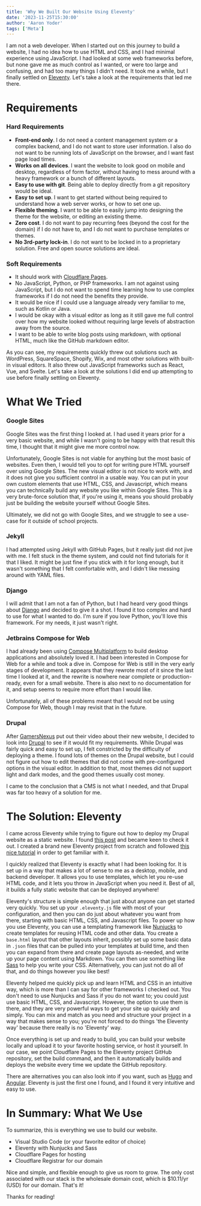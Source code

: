 ```yaml
---
title: 'Why We Built Our Website Using Eleventy'
date: '2023-11-25T15:30:00'
author: 'Aaron Yoder'
tags: ['Meta']
---
```


I am not a web developer. When I started out on this journey to build a website, I had no idea how to use HTML and CSS, and I had minimal experience using JavaScript. I had looked at some web frameworks before, but none gave me as much control as I wanted, or were too large and confusing, and had too many things I didn't need. It took me a while, but I finally settled on [Eleventy](https://www.11ty.dev/). Let's take a look at the requirements that led me there.

# Requirements

### Hard Requirements

* **Front-end only**. I do not need a content management system or a complex backend, and I do not want to store user information. I also do not want to be running lots of JavaScript on the browser, and I want fast page load times.
* **Works on all devices**. I want the website to look good on mobile and desktop, regardless of form factor, without having to mess around with a heavy framework or a bunch of different layouts.
* **Easy to use with git**. Being able to deploy directly from a git repository would be ideal.
* **Easy to set up**. I want to get started without being required to understand how a web server works, or how to set one up.
* **Flexible theming**. I want to be able to easily jump into designing the theme for the website, or editing an existing theme.
* **Zero cost**. I do not want to pay recurring fees (beyond the cost for the domain) if I do not have to, and I do not want to purchase templates or themes.
* **No 3rd-party lock-in**. I do not want to be locked in to a proprietary solution. Free and open source solutions are ideal.

### Soft Requirements

* It should work with [Cloudflare Pages](https://pages.cloudflare.com/).
* No JavaScript, Python, or PHP frameworks. I am not against using JavaScript, but I do not want to spend time learning how to use complex frameworks if I do not need the benefits they provide.
* It would be nice if I could use a language already very familiar to me, such as Kotlin or Java.
* I would be okay with a visual editor as long as it still gave me full control over how my website looked without requiring large levels of abstraction away from the source.
* I want to be able to write blog posts using markdown, with optional HTML, much like the GitHub markdown editor.

As you can see, my requirements quickly threw out solutions such as WordPress, SquareSpace, Shopify, Wix, and most other solutions with built-in visual editors. It also threw out JavaScript frameworks such as React, Vue, and Svelte. Let's take a look at the solutions I did end up attempting to use before finally settling on Eleventy.

# What We Tried

### Google Sites

Google Sites was the first thing I looked at. I had used it years prior for a very basic website, and while I wasn't going to be happy with that result this time, I thought that it might give me more control now.

Unfortunately, Google Sites is not viable for anything but the most basic of websites. Even then, I would tell you to opt for writing pure HTML yourself over using Google Sites. The new visual editor is not nice to work with, and it does not give you sufficient control in a usable way. You can put in your own custom elements that use HTML, CSS, and Javascript, which means you can technically build any website you like within Google Sites. This is a very brute-force solution that, if you're using it, means you should probably just be building the website yourself without Google Sites.

Ultimately, we did not go with Google Sites, and we struggle to see a use-case for it outside of school projects.

### Jekyll

I had attempted using Jekyll with GitHub Pages, but it really just did not jive with me. I felt stuck in the theme system, and could not find tutorials for it that I liked. It might be just fine if you stick with it for long enough, but it wasn't something that I felt comfortable with, and I didn't like messing around with YAML files.

### Django

I will admit that I am not a fan of Python, but I had heard very good things about [Django](https://www.djangoproject.com/) and decided to give it a shot. I found it too complex and hard to use for what I wanted to do. I'm sure if you love Python, you'll love this framework. For my needs, it just wasn't right.

### Jetbrains Compose for Web

I had already been using [Compose Multiplatform](https://github.com/JetBrains/compose-multiplatform) to build desktop applications and absolutely loved it. I had been interested in Compose for Web for a while and took a dive in. Compose for Web is still in the very early stages of development. It appears that they rewrote most of it since the last time I looked at it, and the rewrite is nowhere near complete or production-ready, even for a small website. There is also next to no documentation for it, and setup seems to require more effort than I would like.

Unfortunately, all of these problems meant that I would not be using Compose for Web, though I may revisit that in the future.

### Drupal

After [GamersNexus](https://gamersnexus.net/gn-extras/welcome-new-gamersnexus-website-v50-message) put out their video about their new website, I decided to look into [Drupal](https://www.drupal.org/) to see if it would fit my requirements. While Drupal was fairly quick and easy to set up, I felt constricted by the difficulty of deploying a theme. I found lots of themes on the Drupal website, but I could not figure out how to edit themes that did not come with pre-configured options in the visual editor. In addition to that, most themes did not support light and dark modes, and the good themes usually cost money.

I came to the conclusion that a CMS is not what I needed, and that Drupal was far too heavy of a solution for me.

# The Solution: Eleventy

I came across Eleventy while trying to figure out how to deploy my Drupal website as a static website. I found [this post](https://chromatichq.com/insights/why-we-switched-to-eleventy-and-netlify/) and became keen to check it out. I created a brand new Eleventy project from scratch and followed [this nice tutorial](https://learneleventyfromscratch.com/) in order to get familiar with it.

I quickly realized that Eleventy is exactly what I had been looking for. It is set up in a way that makes a lot of sense to me as a desktop, mobile, and backend developer. It allows you to use templates, which let you re-use HTML code, and it lets you throw in JavaScript when you need it. Best of all, it builds a fully static website that can be deployed anywhere!

Eleventy's structure is simple enough that just about anyone can get started very quickly. You set up your `.eleventy.js` file with most of your configuration, and then you can do just about whatever you want from there, starting with basic HTML, CSS, and Javascript files. To power up how you use Eleventy, you can use a templating framework like [Nunjucks](https://mozilla.github.io/nunjucks/) to create templates for reusing HTML code and other data. You create a `base.html` layout that other layouts inherit, possibly set up some basic data in `.json` files that can be pulled into your templates at build time, and then you can expand from there and create page layouts as-needed, and write up your page content using Markdown. You can then use something like [Sass](https://sass-lang.com/) to help you write your CSS. Alternatively, you can just not do all of that, and do things however you like best!

Eleventy helped me quickly pick up and learn HTML and CSS in an intuitive way, which is more than I can say for other frameworks I checked out. You don't need to use Nunjucks and Sass if you do not want to; you could just use basic HTML, CSS, and Javascript. However, the option to use them is there, and they are very powerful ways to get your site up quickly and simply. You can mix and match as you need and structure your project in a way that makes sense to you; you're not forced to do things 'the Eleventy way' because there really is no 'Eleventy' way.

Once everything is set up and ready to build, you can build your website locally and upload it to your favorite hosting service, or host it yourself. In our case, we point Cloudflare Pages to the Eleventy project GitHub repository, set the build command, and then it automatically builds and deploys the website every time we update the GitHub repository.

There are alternatives you can also look into if you want, such as [Hugo](https://gohugo.io/) and [Angular](https://angular.io/). Eleventy is just the first one I found, and I found it very intuitive and easy to use.

# In Summary: What We Use

To summarize, this is everything we use to build our website.

* Visual Studio Code (or your favorite editor of choice)
* Eleventy with Nunjucks and Sass
* Cloudflare Pages for hosting
* Cloudflare Registrar for our domain

Nice and simple, and flexible enough to give us room to grow. The only cost associated with our stack is the wholesale domain cost, which is $10.11/yr (USD) for our domain. That's it!

Thanks for reading!